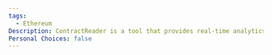 ```yaml
---
tags:
  - Ethereum
Description: ContractReader is a tool that provides real-time analytics and insights by querying smart contracts on blockchain networks, facilitating easier interaction and understanding of contract data.
Personal Choices: false
---
```

